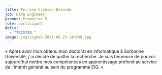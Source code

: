 ```yaml
---
title: Perrine Cribier-Delande
job: Data Engineer
promos: Promotion 5
role: participant
defis:
  - "TRISTAN "
image: img/signal-2021-08-23-140650.jpg
---
```

« Après avoir mon obtenu mon doctorat en informatique à Sorbonne Université, j'ai décidé de quitter la recherche. Je suis heureuse de pouvoir aujourd'hui mettre mes compétences en apprentissage profond au service de l'intérêt général au sein du programme EIG. »
